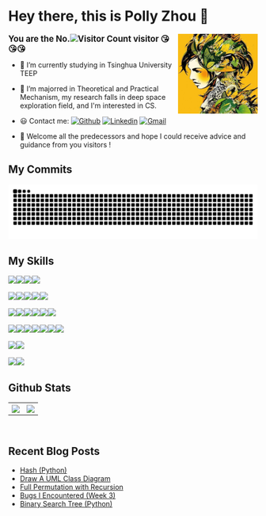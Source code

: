 # Hey there, this is Polly Zhou 🥰  
<img align="right" alt="img" src="https://github.com/pollycoder/blog_image/blob/main/avatar/dj3.jpeg" width="32%" height="auto" />

<b><big> You are the No.![Visitor Count](https://profile-counter.glitch.me/pollycoder/count.svg) visitor 😘😘😘 </big></b>

- 🔭 I’m currently studying in Tsinghua University TEEP  

- 🌱 I’m majorred in Theoretical and Practical Mechanism, my research falls in deep space exploration field, and I'm interested in CS.

- 😃 Contact me: [![Github](https://img.shields.io/badge/-Github-000?style=flat&logo=Github&logoColor=white)](https://github.com/pollycoder)
[![Linkedin](https://img.shields.io/badge/-LinkedIn-blue?style=flat&logo=Linkedin&logoColor=white)](https://www.linkedin.com/in/%E6%87%BF-%E5%91%A8-2099842b9/)
[![Gmail](https://img.shields.io/badge/-Gmail-c14438?style=flat&logo=Gmail&logoColor=white)](mailto:pollyjoe2003@gmail.com)
  
- 🤩 Welcome all the predecessors and hope I could receive advice and guidance from you visitors !
  

## My Commits
![](https://raw.githubusercontent.com/pollycoder/pollycoder/output/github-contribution-grid-snake.svg)

## My Skills
![](https://img.shields.io/badge/Visual_Studio-5C2D91?style=for-the-badge&logo=visual%20studio&logoColor=white)![](https://img.shields.io/badge/Visual_Studio_Code-0078D4?style=for-the-badge&logo=visual%20studio%20code&logoColor=white)![](https://img.shields.io/badge/Xcode-007ACC?style=for-the-badge&logo=Xcode&logoColor=white)![](https://img.shields.io/badge/VIM-%2311AB00.svg?&style=for-the-badge&logo=vim&logoColor=white)

![](https://img.shields.io/badge/Debian-A81D33?style=for-the-badge&logo=debian&logoColor=white)![](https://img.shields.io/badge/Fedora-294172?style=for-the-badge&logo=fedora&logoColor=white)![](https://img.shields.io/badge/Ubuntu-E95420?style=for-the-badge&logo=ubuntu&logoColor=white)![](https://img.shields.io/badge/mac%20os-000000?style=for-the-badge&logo=apple&logoColor=white)![](https://img.shields.io/badge/Windows-0078D6?style=for-the-badge&logo=windows&logoColor=white)

![](https://img.shields.io/badge/C%23-239120?style=for-the-badge&logo=c-sharp&logoColor=white)![](https://img.shields.io/badge/Python-14354C?style=for-the-badge&logo=python&logoColor=white)![](https://img.shields.io/badge/HTML-239120?style=for-the-badge&logo=html5&logoColor=white)![](https://img.shields.io/badge/CSS-239120?&style=for-the-badge&logo=css3&logoColor=white)![](https://img.shields.io/badge/JavaScript-F7DF1E?style=for-the-badge&logo=javascript&logoColor=black)![](https://img.shields.io/badge/TypeScript-007ACC?style=for-the-badge&logo=typescript&logoColor=white)

![](https://img.shields.io/badge/HTML5-E34F26?style=for-the-badge&logo=html5&logoColor=white)![](https://img.shields.io/badge/CSS3-1572B6?style=for-the-badge&logo=css3&logoColor=white)![](https://img.shields.io/badge/C-00599C?style=for-the-badge&logo=c&logoColor=white)![](https://img.shields.io/badge/C%2B%2B-00599C?style=for-the-badge&logo=c%2B%2B&logoColor=white)![](https://img.shields.io/badge/Markdown-000000?style=for-the-badge&logo=markdown&logoColor=white)![](https://img.shields.io/badge/Shell_Script-121011?style=for-the-badge&logo=gnu-bash&logoColor=white)![](https://img.shields.io/badge/Matlab-F7DF1E?style=for-the-badge&logo=MATLAB&logoColor=white)

![](https://img.shields.io/badge/MySQL-00000F?style=for-the-badge&logo=mysql&logoColor=white)![](https://img.shields.io/badge/SQLite-07405E?style=for-the-badge&logo=sqlite&logoColor=white)

![](https://img.shields.io/badge/TensorFlow-239120?style=for-the-badge&logo=tensorflow&logoColor=white)![](https://img.shields.io/badge/PyTorch-FF6F00?style=for-the-badge&logo=pytorch&logoColor=white)


## Github Stats  
<table><tr>
<td><img src="https://github-readme-stats.vercel.app/api?username=pollycoder&show_icons=true&count_private=true&hide_border=true&theme=aura" align="center" />  </td>
<td><img src="https://github-readme-stats.vercel.app/api/top-langs/?username=pollycoder&hide_border=true&layout=compact&theme=aura" align="center" />  </td>
</table>
<br/>  


## Recent Blog Posts  
<!-- BLOG-POST-LIST:START -->
- [Hash &lpar;Python&rpar;](https://pollycoder.github.io/posts/hash/)
- [Draw A UML Class Diagram](https://pollycoder.github.io/posts/uml/)
- [Full Permutation with Recursion](https://pollycoder.github.io/posts/permutation/)
- [Bugs I Encountered &lpar;Week 3&rpar;](https://pollycoder.github.io/posts/debug/)
- [Binary Search Tree &lpar;Python&rpar;](https://pollycoder.github.io/posts/Binary-Search-Tree-Python/)
<!-- BLOG-POST-LIST:END -->  
